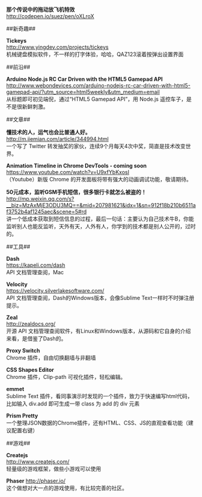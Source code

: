 **那个传说中的拖动放飞机特效**  
http://codepen.io/suez/pen/oXLroX  

##新奇趣##  

**Tickeys**  
http://www.yingdev.com/projects/tickeys  
机械键盘模拟软件，不一样的打字体验，哈哈，QAZ123滚着按弹出设置界面

##前沿##  

**Arduino Node.js RC Car Driven with the HTML5 Gamepad API**  
http://www.webondevices.com/arduino-nodejs-rc-car-driven-with-html5-gamepad-api/?utm_source=html5weekly&utm_medium=email  
从标题即可初见端倪，通过“HTML5 Gamepad API”，用 Node.js 遥控车子，是不是很新鲜刺激。

##文章##  

**懂技术的人，运气也会比普通人好。**  
http://m.jiemian.com/article/344994.html  
一个写了 Twitter 转发抽奖的家伙，连续9个月每天4次中奖，简直是技术改变世界。

**Animation Timeline in Chrome DevTools - coming soon**  
https://www.youtube.com/watch?v=U9xfYbKxosI  
（Youtube）新版 Chrome 的开发面板将带有强大的动画调试功能，敬请期待。

**50元成本，监听GSM手机短信，很多银行卡就怎么被盗的！**  
http://mp.weixin.qq.com/s?__biz=MzAxMjE3ODU3MQ==&mid=207981621&idx=1&sn=912f18b210b6511af3752b4af1245aec&scene=5#rd  
讲一个低成本获取到短信信息的过程，最后一句话：主要认为自己技术牛B，你能监听别人也能反监听，天外有天，人外有人，你学到的技术都是别人公开的，过时的。

##工具##  

**Dash**  
https://kapeli.com/dash  
API 文档管理查阅，Mac

**Velocity**  
https://velocity.silverlakesoftware.com/  
API 文档管理查阅，Dash的Windows版本，会像Sublime Text一样时不时弹注册提示。

**Zeal**  
http://zealdocs.org/  
开源 API 文档管理查阅软件，有Linux和Windows版本，从源码和它自身的介绍来看，是借鉴了Dash的。

**Proxy Switch**  
Chrome 插件，自由切换翻墙与非翻墙

**CSS Shapes Editor**  
Chrome 插件，Clip-path 可视化插件，轻松编辑。

**emmet**  
Sublime Text 插件，看同事演示时发现的一个插件，致力于快速编写html代码，比如输入 div.add 即可生成一带 class 为 add 的 div 元素

**Prism Pretty**  
一个整理JSON数据的Chrome插件，还有HTML、CSS、JS的直观查看功能（建议配置右键）

##游戏##

**Createjs**  
http://www.createjs.com/  
轻量级的游戏框架，做些小游戏可以使用

**Phaser**
http://phaser.io/  
这个做想对大一点的游戏使用，有比较完善的社区。